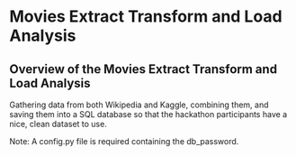# Movies Extract Transform and Load Analysis

## Overview of the Movies Extract Transform and Load Analysis

Gathering data from both Wikipedia and Kaggle, combining them, and saving them into a SQL database so that the hackathon participants have a nice, clean dataset to use.

Note: A config.py file is required containing the db_password.

